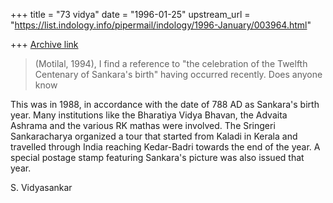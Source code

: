 +++
title = "73 vidya"
date = "1996-01-25"
upstream_url = "https://list.indology.info/pipermail/indology/1996-January/003964.html"

+++
[Archive link](https://list.indology.info/pipermail/indology/1996-January/003964.html)

> (Motilal, 1994), I find a reference to "the celebration of the Twelfth
> Centenary of Sankara's birth" having occurred recently.  Does anyone know

This was in 1988, in accordance with the date of 788 AD as Sankara's
birth year. Many institutions like the Bharatiya Vidya Bhavan, the 
Advaita Ashrama and the various RK mathas were involved. The Sringeri
Sankaracharya organized a tour that started from Kaladi in Kerala and
travelled through India reaching Kedar-Badri towards the end of the year. 
A special postage stamp featuring Sankara's picture was also issued that
year. 

S. Vidyasankar






